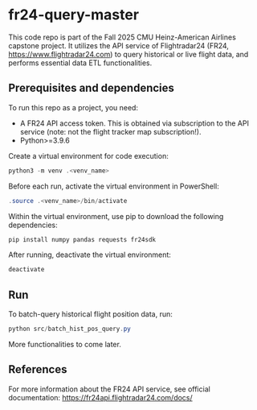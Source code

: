 # fr24-query-master
This code repo is part of the Fall 2025 CMU Heinz-American Airlines capstone project. It utilizes the API service of Flightradar24 (FR24, https://www.flightradar24.com) to query historical or live flight data, and performs essential data ETL functionalities.

## Prerequisites and dependencies
To run this repo as a project, you need:

- A FR24 API access token. This is obtained via subscription to the API service (note: not the flight tracker map subscription!).
- Python>=3.9.6

Create a virtual environment for code execution:

```powershell
python3 -m venv .<venv_name>
```

Before each run, activate the virtual environment in PowerShell:

```powershell
.source .<venv_name>/bin/activate
```

Within the virtual environment, use pip to download the following dependencies:
```powershell
pip install numpy pandas requests fr24sdk
```

After running, deactivate the virtual environment:

```powershell
deactivate
```

## Run
To batch-query historical flight position data, run:

```powershell
python src/batch_hist_pos_query.py
```

More functionalities to come later.

## References
For more information about the FR24 API service, see official documentation: https://fr24api.flightradar24.com/docs/
